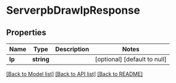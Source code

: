 # ServerpbDrawIpResponse

## Properties
Name | Type | Description | Notes
------------ | ------------- | ------------- | -------------
**Ip** | **string** |  | [optional] [default to null]

[[Back to Model list]](../README.md#documentation-for-models) [[Back to API list]](../README.md#documentation-for-api-endpoints) [[Back to README]](../README.md)


